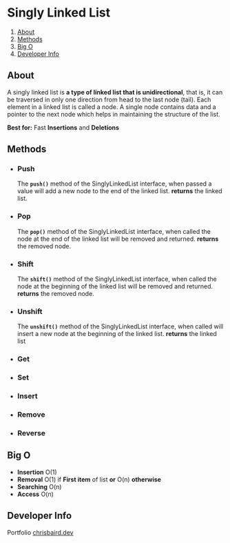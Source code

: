 # Singly Linked List

 1. [About](#Developer%20Info)
 2. [Methods](#Developer%20Info)
 3. [Big O](#Developer%20Info)
 4. [Developer Info](#Developer%20Info)

## About
A singly linked list is **a type of linked list that is unidirectional**, that is, it can be traversed in only one direction from head to the last node (tail). Each element in a linked list is called a node. A single node contains data and a pointer to the next node which helps in maintaining the structure of the list.

**Best for:** Fast **Insertions** and **Deletions**

## Methods

 - ### Push
	The **`push()`** method of the SinglyLinkedList interface, when passed a value will add a new node to the end of the linked list.
	**returns** the linked list.

 - ### Pop
	The **`pop()`** method of the SinglyLinkedList interface, when called the node at the end of the linked list will be removed and returned.
	**returns** the removed node.
 - ### Shift
	The **`shift()`** method of the SinglyLinkedList interface, when called the node at the beginning of the linked list will be removed and returned.
	**returns** the removed node.
 - ### Unshift
	The **`unshift()`** method of the SinglyLinkedList interface, when called will insert a new node at the beginning of the linked list.
	**returns** the linked list
 - ### Get
 - ### Set
 - ### Insert
 - ### Remove
 - ### Reverse

## Big O

 - **Insertion** O(1)
 - **Removal** O(1) if **First item** of list **or** O(n) **otherwise**
 - **Searching** O(n)
 - **Access** O(n)

## Developer Info
Portfolio
[chrisbaird.dev](https://chrisbairddev.herokuapp.com/)



